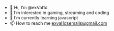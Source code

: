 - 👋 Hi, I’m @exVal1d
- 👀 I’m interested in gaming, streaming and coding
- 🌱 I’m currently learning javascript
- 📫 How to reach me exval1dsemails@gmail.com

<!---
exVal1d/exVal1d is a ✨ special ✨ repository because its `README.md` (this file) appears on your GitHub profile.
You can click the Preview link to take a look at your changes.
--->
